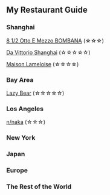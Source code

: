 ## My Restaurant Guide
### Shanghai
[8 1/2 Otto E Mezzo BOMBANA](/food/85.md) (☆☆☆)

[Da Vittorio Shanghai](/food/dv.md) (☆☆☆☆☆)

[Maison Lameloise](/food/lame.md) (☆☆☆☆)

### Bay Area
[Lazy Bear](/food/lazybear.md) (☆☆☆☆☆)

### Los Angeles
[n/naka](/food/naka.md) (☆☆☆)

### New York

### Japan

### Europe

### The Rest of the World

